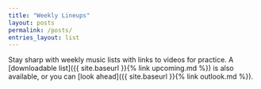 ```yaml
---
title: "Weekly Lineups"
layout: posts
permalink: /posts/
entries_layout: list
---
```


Stay sharp with weekly music lists with links to videos for practice. A [downloadable list]({{ site.baseurl }}{% link upcoming.md %}) is also available, or you can [look ahead]({{ site.baseurl }}{% link outlook.md %}).
